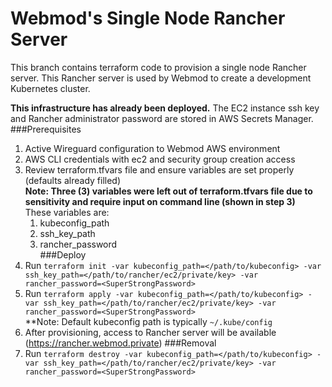 # Webmod's Single Node Rancher Server
This branch contains terraform code to provision a single node Rancher server. This Rancher server is used by Webmod to create a development Kubernetes cluster.

**This infrastructure has already been deployed.** The EC2 instance ssh key and Rancher administrator password are stored in AWS Secrets Manager.
###Prerequisites
1. Active Wireguard configuration to Webmod AWS environment
2. AWS CLI credentials with ec2 and security group creation access
3. Review terraform.tfvars file and ensure variables are set properly (defaults already filled)<br>
   **Note: Three (3) variables were left out of terraform.tfvars file due to sensitivity and require input on command line (shown in step 3)**<br>
   These variables are:
      1. kubeconfig_path
      2. ssh_key_path
      3. rancher_password<br>
###Deploy
1. Run `terraform init -var kubeconfig_path=</path/to/kubeconfig> -var ssh_key_path=</path/to/rancher/ec2/private/key> -var rancher_password=<SuperStrongPassword>`<br>
2. Run `terraform apply -var kubeconfig_path=</path/to/kubeconfig> -var ssh_key_path=</path/to/rancher/ec2/private/key> -var rancher_password=<SuperStrongPassword>`<br>
   **Note: Default kubeconfig path is typically `~/.kube/config` <br>
3. After provisioning, access to Rancher server will be available (https://rancher.webmod.private)
###Removal
1. Run `terraform destroy -var kubeconfig_path=</path/to/kubeconfig> -var ssh_key_path=</path/to/rancher/ec2/private/key> -var rancher_password=<SuperStrongPassword>`<br>